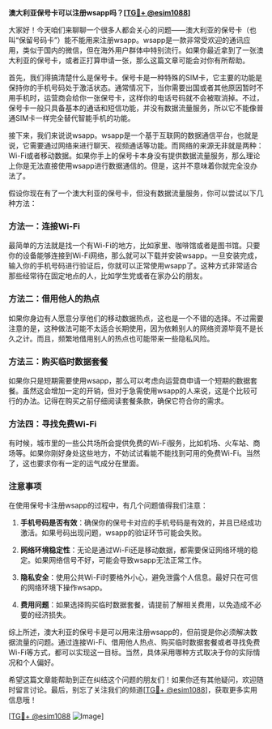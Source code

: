 **澳大利亚保号卡可以注册wsapp吗？[[TG💪+ @esim1088](https://t.me/s/esim1088)]**

大家好！今天咱们来聊聊一个很多人都会关心的问题——澳大利亚的保号卡（也叫“保留号码卡”）能不能用来注册wsapp。wsapp是一款非常受欢迎的通讯应用，类似于国内的微信，但在海外用户群体中特别流行。如果你最近拿到了一张澳大利亚的保号卡，或者正打算申请一张，那么这篇文章可能会对你有所帮助。

首先，我们得搞清楚什么是保号卡。保号卡是一种特殊的SIM卡，它主要的功能是保持你的手机号码处于激活状态。通常情况下，当你需要出国或者其他原因暂时不用手机时，运营商会给你一张保号卡，这样你的电话号码就不会被取消掉。不过，保号卡一般只具备基本的通话和短信功能，并没有数据流量服务，所以它不能像普通SIM卡一样完全替代智能手机的功能。

接下来，我们来说说wsapp。wsapp是一个基于互联网的数据通信平台，也就是说，它需要通过网络来进行聊天、视频通话等功能。而网络的来源无非就是两种：Wi-Fi或者移动数据。如果你手上的保号卡本身没有提供数据流量服务，那么理论上你是无法直接使用wsapp进行数据通信的。但是，这并不意味着你就完全没办法了。

假设你现在有了一个澳大利亚的保号卡，但没有数据流量服务，你可以尝试以下几种方法：

### 方法一：连接Wi-Fi

最简单的方法就是找一个有Wi-Fi的地方，比如家里、咖啡馆或者是图书馆。只要你的设备能够连接到Wi-Fi网络，那么就可以下载并安装wsapp。一旦安装完成，输入你的手机号码进行验证后，你就可以正常使用wsapp了。这种方式非常适合那些经常待在固定地点的人，比如学生党或者在家办公的朋友。

### 方法二：借用他人的热点

如果你身边有人愿意分享他们的移动数据热点，这也是一个不错的选择。不过需要注意的是，这种做法可能不太适合长期使用，因为依赖别人的网络资源毕竟不是长久之计。而且，频繁地借用别人的热点也可能带来一些隐私风险。

### 方法三：购买临时数据套餐

如果你只是短期需要使用wsapp，那么可以考虑向运营商申请一个短期的数据套餐。虽然这会增加一定的开销，但对于急需使用wsapp的人来说，这是个比较可行的办法。记得在购买之前仔细阅读套餐条款，确保它符合你的需求。

### 方法四：寻找免费Wi-Fi

有时候，城市里的一些公共场所会提供免费的Wi-Fi服务，比如机场、火车站、商场等。如果你刚好身处这些地方，不妨试试看能不能找到可用的免费Wi-Fi。当然了，这也要求你有一定的运气成分在里面。

### 注意事项

在使用保号卡注册wsapp的过程中，有几个问题值得我们注意：

1. **手机号码是否有效**：确保你的保号卡对应的手机号码是有效的，并且已经成功激活。如果号码出现问题，wsapp的验证环节可能会失败。
   
2. **网络环境稳定性**：无论是通过Wi-Fi还是移动数据，都需要保证网络环境的稳定。如果网络信号不好，可能会导致wsapp无法正常工作。

3. **隐私安全**：使用公共Wi-Fi时要格外小心，避免泄露个人信息。最好只在可信的网络环境下操作wsapp。

4. **费用问题**：如果选择购买临时数据套餐，请提前了解相关费用，以免造成不必要的经济损失。

综上所述，澳大利亚的保号卡是可以用来注册wsapp的，但前提是你必须解决数据流量的问题。通过连接Wi-Fi、借用他人热点、购买临时数据套餐或者寻找免费Wi-Fi等方式，都可以实现这一目标。当然，具体采用哪种方式取决于你的实际情况和个人偏好。

希望这篇文章能帮助到正在纠结这个问题的朋友们！如果你还有其他疑问，欢迎随时留言讨论。最后，别忘了关注我们的频道[[TG💪+ @esim1088](https://t.me/s/esim1088)]，获取更多实用信息哦！

[[TG💪+ @esim1088](https://t.me/s/esim1088) ![Image](https://i.postimg.cc/4NQfJmqS/Snipaste-2025-05-13-00-14-12.png)]